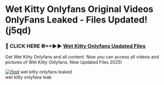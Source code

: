 # Wet Kitty Onlyfans Original Videos 0nlyFans Leaked - Files Updated! (j5qd)

<h3>🔴 CLICK HERE 🌐==►► <a href="https://tinyurl.com/2jnfzry5" rel="nofollow">Wet Kitty Onlyfans Updated Files</a></h3>

Get Wet Kitty Onlyfans and all content. Now you can access all videos and pictures of Wet Kitty Onlyfans. New Updated Files 2025!

[![j5qd](https://i.imgur.com/GyGTBgg.gif)](https://tinyurl.com/2jnfzry5)
wet kitty onlyfans leaked<br>
wet kitty onlyfans leak